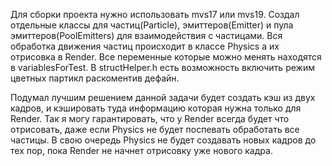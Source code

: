 Для сборки проекта нужно использовать mvs17 или mvs19.
Создал отдельные классы для частиц(Particle), эмиттеров(Emitter) и пула эмиттеров(PoolEmitters) для взаимодействия с частицами.
Вся обработка движения частиц происходит в классе Physics а их отрисовка в Render.
Все переменные которые можно менять находятся в variablesForTest.
В structHelper.h есть возможность включить режим цветных партикл раскоментив дефайн.

Подумал лучшим решением данной задачи будет создать кэш из двух кадров, и
кэшировать туда информацию которая нужна только для Render. Так я могу
гарантировать, что у Render всегда будет что отрисовать, даже если Physics не
будет поспевать обработать все частицы.
В свою очередь Physics не будет создавать новых кадров до тех пор, пока Render
не начнет отрисовку уже нового кадра.
